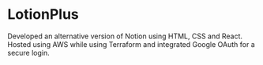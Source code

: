 # LotionPlus
Developed an alternative version of Notion using HTML, CSS and React. Hosted using AWS while using Terraform and integrated Google OAuth for a secure login.
